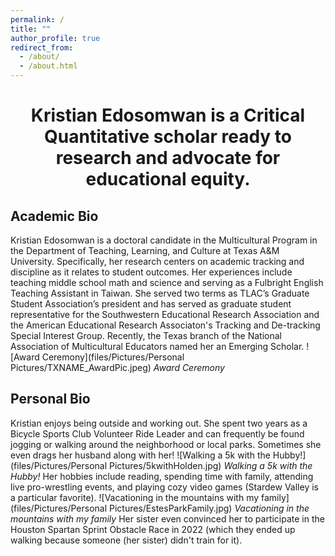 ```yaml
---
permalink: /
title: ""
author_profile: true
redirect_from: 
  - /about/
  - /about.html
---
```


# <center>Kristian Edosomwan is a Critical Quantitative scholar ready to research and advocate for educational equity.<center>
## Academic Bio
Kristian Edosomwan is a doctoral candidate in the Multicultural Program in the Department of Teaching, Learning, and Culture at Texas A&M University. Specifically, her research centers on academic tracking and discipline as it relates to student outcomes. Her experiences include teaching middle school math and science and serving as a Fulbright English Teaching Assistant in Taiwan. She served two terms as TLAC’s Graduate Student Association’s president and has served as graduate student representative for the Southwestern Educational Research Association and the American Educational Research Associaton's Tracking and De-tracking Special Interest Group. Recently, the Texas branch of the National Association of Multicultural Educators named her an Emerging Scholar.
![Award Ceremony](files/Pictures/Personal Pictures/TXNAME_AwardPic.jpeg)
*Award Ceremony*
## Personal Bio
Kristian enjoys being outside and working out. She spent two years as a Bicycle Sports Club Volunteer Ride Leader and can frequently be found jogging or walking around the neighborhood or local parks. Sometimes she even drags her husband along with her!
![Walking a 5k with the Hubby!](files/Pictures/Personal Pictures/5kwithHolden.jpg)
*Walking a 5k with the Hubby!*
Her hobbies include reading, spending time with family, attending live pro-wrestling events, and playing cozy video games (Stardew Valley is a particular favorite). 
![Vacationing in the mountains with my family](files/Pictures/Personal Pictures/EstesParkFamily.jpg)
*Vacationing in the mountains with my family*
Her sister even convinced her to participate in the Houston Spartan Sprint Obstacle Race in 2022 (which they ended up walking because someone (her sister) didn't train for it). 

